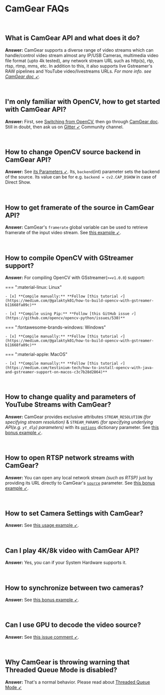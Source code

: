 <!--
===============================================
vidgear library source-code is deployed under the Apache 2.0 License:

Copyright (c) 2019 Abhishek Thakur(@abhiTronix) <abhi.una12@gmail.com>

Licensed under the Apache License, Version 2.0 (the "License");
you may not use this file except in compliance with the License.
You may obtain a copy of the License at

   http://www.apache.org/licenses/LICENSE-2.0

Unless required by applicable law or agreed to in writing, software
distributed under the License is distributed on an "AS IS" BASIS,
WITHOUT WARRANTIES OR CONDITIONS OF ANY KIND, either express or implied.
See the License for the specific language governing permissions and
limitations under the License.
===============================================
-->

# CamGear FAQs

&thinsp;

## What is CamGear API and what does it do?

**Answer:** CamGear supports a diverse range of video streams which can handle/control video stream almost any IP/USB Cameras, multimedia video file format (upto 4k tested), any network stream URL such as http(s), rtp, rtsp, rtmp, mms, etc. In addition to this, it also supports live Gstreamer's RAW pipelines and YouTube video/livestreams URLs. _For more info. see [CamGear doc ➶](../../gears/camgear/overview/)._

&nbsp;

## I'm only familiar with OpenCV, how to get started with CamGear API?

**Answer:** First, see [Switching from OpenCV](../../switch_from_cv/#switching-videocapture-apis), then go through [CamGear doc](../../gears/camgear/overview/). Still in doubt, then ask us on [Gitter ➶](https://gitter.im/vidgear/community) Community channel.

&nbsp;


## How to change OpenCV source backend in CamGear API?

**Answer:** See [its Parameters ➶](../../gears/camgear/params/). Its, `backend`(int) parameter sets the backend of the source. Its value can be for e.g. `backend = cv2.CAP_DSHOW` in case of Direct Show.

&nbsp;

## How to get framerate of the source in CamGear API?

**Answer:** CamGear's `framerate` global variable can be used to retrieve framerate of the input video stream.  See [this example ➶](../../gears/writegear/compression/usage/#using-compression-mode-with-controlled-framerate).

&nbsp;

## How to compile OpenCV with GStreamer support?

**Answer:** For compiling OpenCV with GSstreamer(`>=v1.0.0`) support:

=== ":material-linux: Linux"

    - [x] **Compile manually:** **Follow [this tutorial ➶](https://medium.com/@galaktyk01/how-to-build-opencv-with-gstreamer-b11668fa09c)**

    - [x] **Compile using Pip:** **Follow [this GitHub issue ➶](https://github.com/opencv/opencv-python/issues/530)**

=== ":fontawesome-brands-windows: Windows"

    - [x] **Compile manually:** **Follow [this tutorial ➶](https://medium.com/@galaktyk01/how-to-build-opencv-with-gstreamer-b11668fa09c)**

=== ":material-apple: MacOS"
    
    - [x] **Compile manually:** **Follow [this tutorial ➶](https://medium.com/testinium-tech/how-to-install-opencv-with-java-and-gstreamer-support-on-macos-c3c7b28d2864)**

&nbsp;


## How to change quality and parameters of YouTube Streams with CamGear?

**Answer:** CamGear provides exclusive attributes `STREAM_RESOLUTION` _(for specifying stream resolution)_ & `STREAM_PARAMS` _(for specifying underlying API(e.g. `yt_dlp`) parameters)_ with its [`options`](../../gears/camgear/params/#options) dictionary parameter. See [this bonus example ➶](../camgear_ex/#using-variable-yt_dlp-parameters-in-camgear).


&nbsp;


## How to open RTSP network streams with CamGear?

**Answer:** You can open any local network stream _(such as RTSP)_ just by providing its URL directly to CamGear's [`source`](../../gears/camgear/params/#source) parameter. See [this bonus example ➶](../camgear_ex/#using-camgear-for-capturing-rtsprtmp-urls).

&nbsp;

## How to set Camera Settings with CamGear?

**Answer:** See [this usage example ➶](../../gears/camgear/usage/#using-camgear-with-variable-camera-properties).

&nbsp;

## Can I play 4K/8k video with CamGear API?

**Answer:** Yes, you can if your System Hardware supports it.

&nbsp;

## How to synchronize between two cameras?

**Answer:** See [this bonus example ➶](../camgear_ex/#synchronizing-two-sources-in-camgear).

&nbsp;

## Can I use GPU to decode the video source?

**Answer:** See [this issue comment ➶](https://github.com/abhiTronix/vidgear/issues/69#issuecomment-551112764).

&nbsp;

## Why CamGear is throwing warning that Threaded Queue Mode is disabled?

**Answer:** That's a normal behavior. Please read about [Threaded Queue Mode ➶](../../bonus/TQM/)

&nbsp;